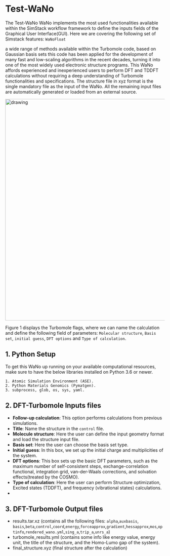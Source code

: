 # Test-WaNo

The Test-WaNo WaNo implements the most used functionalities available within the SimStack workflow framework to define the inputs fields of the Graphical User Interface(GUI). Here we are covering the following set of Simstack features: `WaNoFloat`

a wide range of methods available within the Turbomole code, based on Gaussian basis sets this code has been applied for the development of many fast and low-scaling algorithms in the recent decades, turning it into one of the most widely used electronic structure programs. This WaNo affords experienced and inexperienced users to perform DFT and TDDFT calculations without requiring a deep understanding of Turbomole functionalities and specifications. The structure file in xyz format is the single mandatory file as the input of the WaNo. All the remaining input files are automatically generated or loaded from an external source.

<img src="Turbomole.png" alt="drawing" width="700"/>

Figure 1 displays the Turbomole flags, where we can name the calculation and define the following field of parameters: `Molecular structure`, `Basis set`, `initial guess`, `DFT options` and `Type of calculation`.

## 1. Python Setup
To get this WaNo up running on your available computational resources, make sure to have the below libraries installed on Python 3.6 or newer.

```
1. Atomic Simulation Environment (ASE).
2. Python Materials Genomics (Pymatgen).
3. subprocess, glob, os, sys, yaml. 
```

## 2. DFT-Turbomole Inputs files 
- **Follow-up calculation**: This option performs calculations from previous simulations.
- **Title**: Name the structure in the `control` file.
- **Molecule structure**: Here the user can define the input geometry format and load the structure input file.
- **Basis set**: Here the user can choose the basis set type.
- **Initial guess**: In this box, we set up the initial charge and multiplicities of the system.
- **DFT options**: This box sets up the basic DFT parameters, such as the maximum number of self-consistent steps, exchange-correlation functional, integration grid, van-der-Waals corrections, and solvation effects(treated by the COSMO). 
- **Type of calculation**: Here the user can perform Structure optimization, Excited states (TDDFT), and frequency (vibrational states) calculations. 
- 
## 3. DFT-Turbomole Output files 
   - results.tar.xz (contains all the following files: `alpha`,`auxbasis`, `basis`,`beta`,`control`,`coord`,`energy`,`forceapprox`,`gradient`,`hessapprox`,`mos`,`optinfo`,`rendered_wano.yml`,`sing_a`,`trip_a`,`unrs_a`)
   - turbomole_results.yml (contains some info like energy value, energy unit, the title of the structure, and the Homo-Lumo gap of the system).
   - final_structure.xyz (final structure after the calculation)


